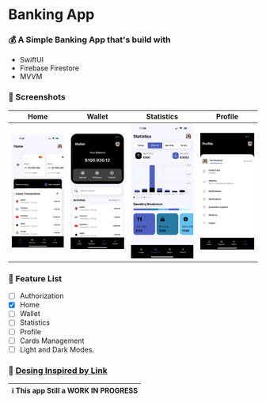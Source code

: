 # Banking App

### 💰 A Simple Banking App that's build with 
- SwiftUI 
- Firebase Firestore
- MVVM

### 📱 Screenshots  
| Home | Wallet | Statistics | Profile | 
|------|--------|------------|---------|
|![Home](ScreenShots/1-Home.jpeg) |![Wallet](ScreenShots/3-Wallet.jpeg) | ![Statistics](ScreenShots/2-Statistics.jpeg) | ![Profile](ScreenShots/4-Profile.jpeg) |



### 📝 Feature List 
- [ ] Authorization
- [X] Home
- [ ] Wallet
- [ ] Statistics
- [ ] Profile
- [ ] Cards Management
- [ ] Light and Dark Modes.

### 🎨 [Desing Inspired by Link](https://dribbble.com/shots/14828147-money-management?utm_source=Clipboard_Shot&utm_campaign=arcimaryam&utm_content=money%20management&utm_medium=Social_Share&utm_source=Clipboard_Shot&utm_campaign=arcimaryam&utm_content=money%20management&utm_medium=Social_Share)


|                                      :information_source: This app Still a WORK IN PROGRESS                                               |
|-------------------------------------------------------------------------------------------------------------------------------------------|
